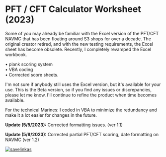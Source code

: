 # PFT / CFT Calculator Worksheet (2023)

Some of you may already be familiar with the Excel version of the PFT/CFT NAVMC that has been floating around S3 shops for over a decade. The original creator retired, and with the new testing requirements, the Excel sheet has become obsolete. Recently, I completely revamped the Excel workbook.

•	plank scoring system<br>
•	VBA coding<br>
•	Corrected score sheets.<br>

I'm not sure if anybody still uses the Excel version, but it's available for your use. This is the Beta version, so if you find any issues or discrepancies, please let me know. I'll continue to refine the product when time becomes available.

For the technical Marines:
I coded in VBA to minimize the redundancy and make it a lot easier for changes in the future.

<b>Update (5/5/2023):</b> Corrected formatting issues. (ver 1.1)

<b>Update (5/8/2023):</b> Corrected partial PFT/CFT scoring, date formatting on NAVMC (ver 1.2)


<a href="https://ibb.co/C0wWW1B"><img src="https://i.ibb.co/Ky5mm06/savelinkas.png" alt="savelinkas" border="0"></a>
